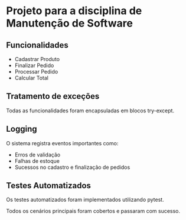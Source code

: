 # Projeto para a disciplina de Manutenção de Software

## Funcionalidades

- Cadastrar Produto
- Finalizar Pedido
- Processar Pedido
- Calcular Total

## Tratamento de exceções
Todas as funcionalidades foram encapsuladas em blocos try-except.

## Logging

O sistema registra eventos importantes como:

- Erros de validação
- Falhas de estoque
- Sucessos no cadastro e finalização de pedidos

## Testes Automatizados
Os testes automatizados foram implementados utilizando pytest.

Todos os cenários principais foram cobertos e passaram com sucesso.